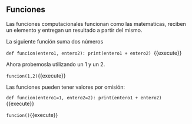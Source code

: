 ## Funciones
Las funciones computacionales funcionan como las matematicas, reciben un elemento y entregan un resultado a partir del mismo.

La siguiente función suma dos números

`def funcion(entero1, entero2):
    print(entero1 + entero2)
    `{{execute}}

Ahora probemosla utilizando un 1 y un 2. 

`funcion(1,2)`{{execute}}

Las funciones pueden tener valores por omisión:

`def funcion(entero1=1, entero2=2):
    print(entero1 + entero2)
    `{{execute}}

`funcion()`{{execute}}
